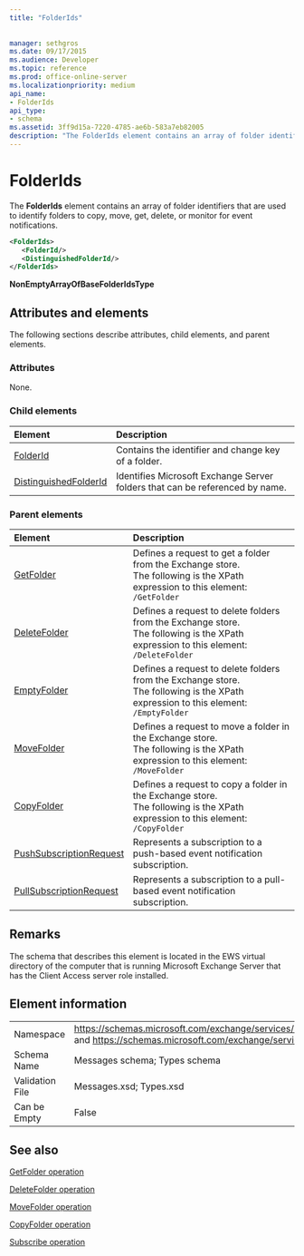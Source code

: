 ```yaml
---
title: "FolderIds"
 
 
manager: sethgros
ms.date: 09/17/2015
ms.audience: Developer
ms.topic: reference
ms.prod: office-online-server
ms.localizationpriority: medium
api_name:
- FolderIds
api_type:
- schema
ms.assetid: 3ff9d15a-7220-4785-ae6b-583a7eb82005
description: "The FolderIds element contains an array of folder identifiers that are used to identify folders to copy, move, get, delete, or monitor for event notifications."
---
```


# FolderIds

The **FolderIds** element contains an array of folder identifiers that are used to identify folders to copy, move, get, delete, or monitor for event notifications. 
  
```xml
<FolderIds>
   <FolderId/>
   <DistinguishedFolderId/>
</FolderIds>
```

 **NonEmptyArrayOfBaseFolderIdsType**
## Attributes and elements

The following sections describe attributes, child elements, and parent elements.
  
### Attributes

None.
  
### Child elements

|**Element**|**Description**|
|:-----|:-----|
|[FolderId](folderid.md) <br/> |Contains the identifier and change key of a folder.  <br/> |
|[DistinguishedFolderId](distinguishedfolderid.md) <br/> |Identifies Microsoft Exchange Server folders that can be referenced by name.  <br/> |
   
### Parent elements

|**Element**|**Description**|
|:-----|:-----|
|[GetFolder](getfolder.md) <br/> |Defines a request to get a folder from the Exchange store.  <br/> The following is the XPath expression to this element:  `/GetFolder` <br/> |
|[DeleteFolder](deletefolder.md) <br/> |Defines a request to delete folders from the Exchange store.  <br/> The following is the XPath expression to this element:  `/DeleteFolder` <br/> |
|[EmptyFolder](emptyfolder.md) <br/> |Defines a request to delete folders from the Exchange store.  <br/> The following is the XPath expression to this element:  `/EmptyFolder` <br/> |
|[MoveFolder](movefolder.md) <br/> |Defines a request to move a folder in the Exchange store.  <br/> The following is the XPath expression to this element:  `/MoveFolder` <br/> |
|[CopyFolder](copyfolder.md) <br/> |Defines a request to copy a folder in the Exchange store.  <br/> The following is the XPath expression to this element:  `/CopyFolder` <br/> |
|[PushSubscriptionRequest](pushsubscriptionrequest.md) <br/> |Represents a subscription to a push-based event notification subscription.  <br/> |
|[PullSubscriptionRequest](pullsubscriptionrequest.md) <br/> |Represents a subscription to a pull-based event notification subscription.  <br/> |
   
## Remarks

The schema that describes this element is located in the EWS virtual directory of the computer that is running Microsoft Exchange Server that has the Client Access server role installed.
  
## Element information

|||
|:-----|:-----|
|Namespace  <br/> |https://schemas.microsoft.com/exchange/services/2006/messages and https://schemas.microsoft.com/exchange/services/2006/types  <br/> |
|Schema Name  <br/> |Messages schema; Types schema  <br/> |
|Validation File  <br/> |Messages.xsd; Types.xsd  <br/> |
|Can be Empty  <br/> |False  <br/> |
   
## See also



[GetFolder operation](getfolder-operation.md)
  
[DeleteFolder operation](deletefolder-operation.md)
  
[MoveFolder operation](movefolder-operation.md)
  
[CopyFolder operation](copyfolder-operation.md)
  
[Subscribe operation](subscribe-operation.md)


